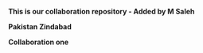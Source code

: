 <b>This is our collaboration repository - Added by M Saleh<b>

<b>Pakistan Zindabad<b>

<p>Collaboration one<p>

<hello>
